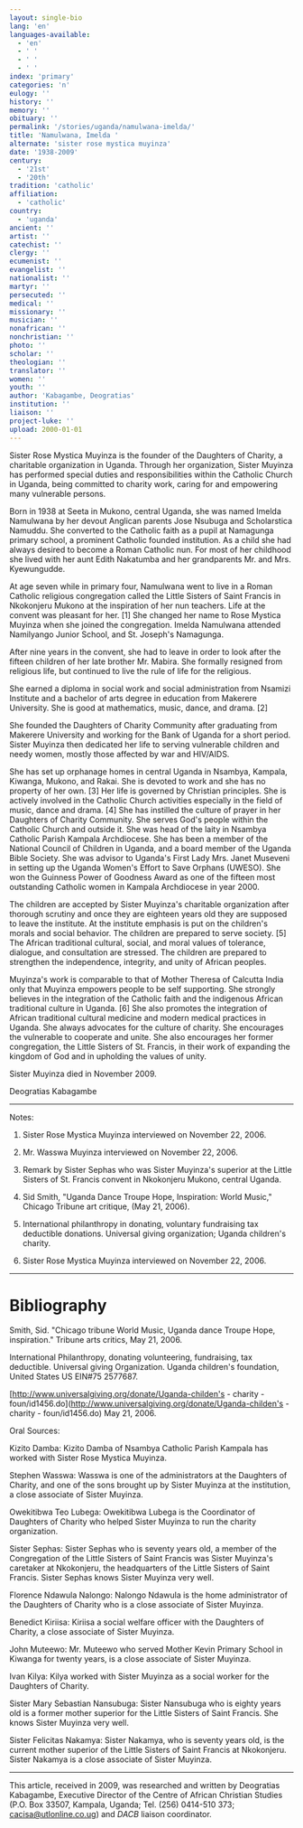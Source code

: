 ```yaml
---
layout: single-bio
lang: 'en'
languages-available:
  - 'en'
  - ' '
  - ' '
  - ' '
index: 'primary'
categories: 'n'
eulogy: ''
history: ''
memory: ''
obituary: ''
permalink: '/stories/uganda/namulwana-imelda/'
title: 'Namulwana, Imelda '
alternate: 'sister rose mystica muyinza'
date: '1938-2009'
century:
  - '21st'
  - '20th'
tradition: 'catholic'
affiliation:
  - 'catholic'
country:
  - 'uganda'
ancient: ''
artist: ''
catechist: ''
clergy: ''
ecumenist: ''
evangelist: ''
nationalist: ''
martyr: ''
persecuted: ''
medical: ''
missionary: ''
musician: ''
nonafrican: ''
nonchristian: ''
photo: ''
scholar: ''
theologian: ''
translator: ''
women: ''
youth: ''
author: 'Kabagambe, Deogratias'
institution: ''
liaison: ''
project-luke: ''
upload: 2000-01-01
---
```



Sister Rose Mystica Muyinza is the founder of the Daughters of Charity, a charitable organization in Uganda. Through her organization, Sister Muyinza has performed special duties and responsibilities within the Catholic Church in Uganda, being committed to charity work, caring for and empowering many vulnerable persons.

Born in 1938 at Seeta in Mukono, central Uganda, she was named Imelda Namulwana by her devout Anglican parents Jose Nsubuga and Scholarstica Namuddu. She converted to the Catholic faith as a pupil at Namagunga primary school, a prominent Catholic founded institution. As a child she had always desired to become a Roman Catholic nun. For most of her childhood she lived with her aunt Edith Nakatumba and her grandparents Mr. and Mrs. Kyewungudde.

At age seven while in primary four, Namulwana went to live in a Roman Catholic religious congregation called the Little Sisters of Saint Francis in Nkokonjeru Mukono at the inspiration of her nun teachers. Life at the convent was pleasant for her. [1] She changed her name to Rose Mystica Muyinza when she joined the congregation. Imelda Namulwana attended Namilyango Junior School, and St. Joseph's Namagunga.

After nine years in the convent, she had to leave in order to look after the fifteen children of her late brother Mr. Mabira. She formally resigned from religious life, but continued to live the rule of life for the religious.

She earned a diploma in social work and social administration from Nsamizi Institute and a bachelor of arts degree in education from Makerere University. She is good at mathematics, music, dance, and drama. [2]

She founded the Daughters of Charity Community after graduating from Makerere University and working for the Bank of Uganda for a short period. Sister Muyinza then dedicated her life to serving vulnerable children and needy women, mostly those affected by war and HIV/AIDS.

She has set up orphanage homes in central Uganda in Nsambya, Kampala, Kiwanga, Mukono, and Rakai. She is devoted to work and she has no property of her own. [3] Her life is governed by Christian principles. She is actively involved in the Catholic Church activities especially in the field of music, dance and drama. [4] She has instilled the culture of prayer in her Daughters of Charity Community. She serves God's people within the Catholic Church and outside it. She was head of the laity in Nsambya Catholic Parish Kampala Archdiocese. She has been a member of the National Council of Children in Uganda, and a board member of the Uganda Bible Society. She was advisor to Uganda's First Lady Mrs. Janet Museveni in setting up the Uganda Women's Effort to Save Orphans (UWESO). She won the Guinness Power of Goodness Award as one of the fifteen most outstanding Catholic women in Kampala Archdiocese in year 2000.

The children are accepted by Sister Muyinza's charitable organization after thorough scrutiny and once they are eighteen years old they are supposed to leave the institute. At the institute emphasis is put on the children's morals and social behavior. The children are prepared to serve society. [5] The African traditional cultural, social, and moral values of tolerance, dialogue, and consultation are stressed. The children are prepared to strengthen the independence, integrity, and unity of African peoples.

Muyinza's work is comparable to that of Mother Theresa of Calcutta India only that Muyinza empowers people to be self supporting. She strongly believes in the integration of the Catholic faith and the indigenous African traditional culture in Uganda. [6] She also promotes the integration of African traditional cultural medicine and modern medical practices in Uganda. She always advocates for the culture of charity. She encourages the vulnerable to cooperate and unite. She also encourages her former congregation, the Little Sisters of St. Francis, in their work of expanding the kingdom of God and in upholding the values of unity.

Sister Muyinza died in November 2009.

Deogratias Kabagambe

---

Notes:

1. Sister Rose Mystica Muyinza interviewed on November 22, 2006.

2. Mr. Wasswa Muyinza interviewed on November 22, 2006.

3. Remark by Sister Sephas who was Sister Muyinza's superior at the Little Sisters of St. Francis convent in Nkokonjeru Mukono, central Uganda.

4. Sid Smith, "Uganda Dance Troupe Hope, Inspiration: World Music," Chicago Tribune art critique, (May 21, 2006).

5. International philanthropy in donating, voluntary fundraising tax deductible donations. Universal giving organization; Uganda children's charity.

6. Sister Rose Mystica Muyinza interviewed on November 22, 2006.

---

# Bibliography

Smith, Sid. "Chicago tribune World Music, Uganda dance Troupe Hope, inspiration." Tribune arts critics, May 21, 2006.

International Philanthropy, donating volunteering, fundraising, tax deductible. Universal giving Organization. Uganda children's foundation, United States US EIN#75 2577687.

[http://www.universalgiving.org/donate/Uganda-childen's - charity - foun/id1456.do](http://www.universalgiving.org/donate/Uganda-childen's - charity - foun/id1456.do) May 21, 2006.

Oral Sources:

Kizito Damba: Kizito Damba of Nsambya Catholic Parish Kampala has worked with Sister Rose Mystica Muyinza.

Stephen Wasswa: Wasswa is one of the administrators at the Daughters of Charity, and one of the sons brought up by Sister Muyinza at the institution, a close associate of Sister Muyinza.

Owekitibwa Teo Lubega: Owekitibwa Lubega is the Coordinator of Daughters of Charity who helped Sister Muyinza to run the charity organization.

Sister Sephas: Sister Sephas who is seventy years old, a member of the Congregation of the Little Sisters of Saint Francis was Sister Muyinza's caretaker at Nkokonjeru, the headquarters of the Little Sisters of Saint Francis. Sister Sephas knows Sister Muyinza very well.

Florence Ndawula Nalongo: Nalongo Ndawula is the home administrator of the Daughters of Charity who is a close associate of Sister Muyinza.

Benedict Kiriisa: Kiriisa a social welfare officer with the Daughters of Charity, a close associate of Sister Muyinza.

John Muteewo: Mr. Muteewo who served Mother Kevin Primary School in Kiwanga for twenty years, is a close associate of Sister Muyinza.

Ivan Kilya: Kilya worked with Sister Muyinza as a social worker for the Daughters of Charity.

Sister Mary Sebastian Nansubuga: Sister Nansubuga who is eighty years old is a former mother superior for the Little Sisters of Saint Francis. She knows Sister Muyinza very well.

Sister Felicitas Nakamya: Sister Nakamya, who is seventy years old, is the current mother superior of the Little Sisters of Saint Francis at Nkokonjeru. Sister Nakamya is a close associate of Sister Muyinza.

---

This article, received in 2009, was researched and written by Deogratias Kabagambe, Executive Director of the Centre of African Christian Studies (P.O. Box 33507, Kampala, Uganda; Tel. (256) 0414-510 373; cacisa@utlonline.co.ug) and *DACB* liaison coordinator.
